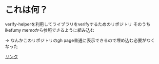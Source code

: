 # これは何？
verify-helperを利用してライブラリをverifyするためのリポジトリ
そのうちikefumy memoから参照できるように組み込む

-> なんかこのリポジトリのgh page普通に表示できるので埋め込む必要がなくなった

[リンク](https://ikefumy.github.io/ikefumy-library)